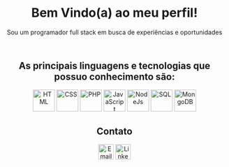 <div class="container" align="center">
  <header>
    <h1>Bem Vindo(a) ao meu perfil!</h1>
    <p>Sou um programador full stack em busca de experiências e oportunidades</p>
  </header>

  <article>
    <h2>As principais linguagens e tecnologias que possuo conhecimento são: </h2>
    <div>
      <img class="icon html" src="https://img.icons8.com/?size=100&id=20909&format=png&color=000000" alt="HTML" height="50px">
      <img class="icon css" src="https://img.icons8.com/?size=100&id=21278&format=png&color=000000" alt="CSS" height="50px">
      <img class="icon php" src="https://img.icons8.com/?size=100&id=39852&format=png&color=000000" alt="PHP" height="50px">
      <img class="icon js" src="https://img.icons8.com/?size=100&id=108784&format=png&color=000000" alt="JavaScript" height="50px">
      <img class="icon node" src="https://img.icons8.com/?size=100&id=54087&format=png&color=000000" alt="NodeJs" height="50px">
      <img class="icon sql" src="https://img.icons8.com/?size=100&id=UFXRpPFebwa2&format=png&color=000000" alt="SQL" height="50px">
      <img class="icon mongo" src="https://img.icons8.com/?size=100&id=74402&format=png&color=000000" alt="MongoDB" height="50px">
    </div>
  </article>

  <footer>
    <h2>Contato</h2>
    <div>
      <a class="email" href="mailto:guilherme.goncalves01@hotmail.com" title="Email"><img src="https://img.icons8.com/?size=100&id=ho8QlOYvMuG3&format=png&color=000000" alt="Email" height="35px"></a>
      <a class="linkedin" href="www.linkedin.com/in/guilherme-gonçalves-1295151a1" title="Linkedin"><img src="https://img.icons8.com/?size=100&id=xuvGCOXi8Wyg&format=png&color=000000" alt="Linkedin" height="35px"></a>
    </div>
  </footer>
</div>
